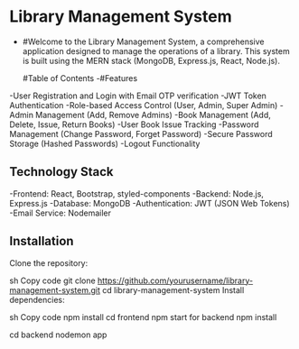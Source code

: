 # Library Management System
- #Welcome to the Library Management System, a comprehensive application designed to manage the operations of a library. This system is built using the MERN stack (MongoDB, Express.js, React, Node.js).

  #Table of Contents
-#Features

-User Registration and Login with Email OTP verification
-JWT Token Authentication
-Role-based Access Control (User, Admin, Super Admin)
-Admin Management (Add, Remove Admins)
-Book Management (Add, Delete, Issue, Return Books)
-User Book Issue Tracking
-Password Management (Change Password, Forget Password)
-Secure Password Storage (Hashed Passwords)
-Logout Functionality
## Technology Stack
-Frontend: React, Bootstrap, styled-components
-Backend: Node.js, Express.js
-Database: MongoDB
-Authentication: JWT (JSON Web Tokens)
-Email Service: Nodemailer
## Installation
Clone the repository:

sh
Copy code
git clone https://github.com/yourusername/library-management-system.git
cd library-management-system
Install dependencies:

sh
Copy code
npm install
cd frontend
npm start
for backend
npm install

cd backend
nodemon app
